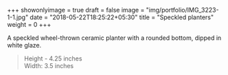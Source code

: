 +++
showonlyimage = true
draft = false
image = "img/portfolio/IMG_3223-1-1.jpg"
date = "2018-05-22T18:25:22+05:30"
title = "Speckled planters"
weight = 0
+++

<!--more-->

A speckled wheel-thrown ceramic planter with a rounded bottom, dipped in white glaze. 

> Height - 4.25 inches
<br> Width: 3.5 inches
